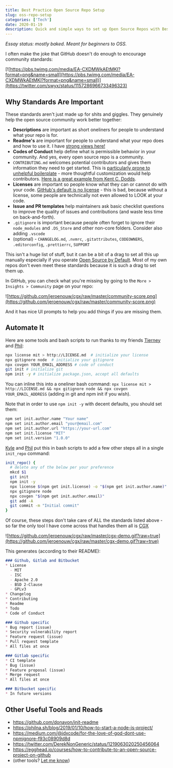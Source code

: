 ```yaml
---
title: Best Practice Open Source Repo Setup
slug: oss-repo-setup
categories: ['Tech']
date: 2020-01-19
description: Quick and simple ways to set up Open Source Repos with Best Practices
---
```


*Essay status: mostly baked. Meant for beginners to OSS.*

I often make the joke that GitHub doesn't do enough to encourage community standards:

[![https://pbs.twimg.com/media/EA-CXDMWkAEtMKI?format=png&name=small](https://pbs.twimg.com/media/EA-CXDMWkAEtMKI?format=png&name=small)](https://twitter.com/swyx/status/1157286966733496323)

## Why Standards Are Important

These standards aren't just made up for shits and giggles. They genuinely help the open source community work better together:

- **Descriptions** are important as short oneliners for people to understand what your repo is for.
- **Readme's** are important for people to understand what your repo does and how to use it. I have [strong views here!](https://twitter.com/swyx/status/1218711368989278208)
- **Codes of Conduct** help define what is permissible behavior in your community. And yes, every open source repo is a community.
- `CONTRIBUTING.md` welcomes potential contributors and gives them information they need to get started. This is [particularly prone to unhelpful boilerplate](https://twitter.com/swyx/status/983467648997609477) - more thoughtful customization would help contributors. [Here is a great example from Kent C. Dodds](https://github.com/testing-library/react-testing-library/blob/master/CONTRIBUTING.md).
- **Licenses** are important so people know what they can or cannot do with your code. [GitHub's default is no license](https://twitter.com/swyx/status/1218711368989278208) - this is bad, because without a license, some people are technically not even allowed to LOOK at your code.
- **Issue and PR templates** help maintainers ask basic checklist questions to improve the quality of issues and contributions (and waste less time on back-and-forth).
- `.gitignore` is important because people often forget to ignore their `node_modules` and `.DS_Store` and other non-core folders. Consider also adding `.vscode`
- (optional) - `CHANGELOG.md`, `.nvmrc`, `.gitattributes`, `CODEOWNERS`, `.editorconfig`, `.prettierrc`, `SUPPORT`

This isn't a huge list of stuff, but it can be a bit of a drag to set all this up manually especially if you operate [Open Source by Default](http://artsy.github.io/series/open-source-by-default/). Most of my own repos don't even meet these standards because it is such a drag to set them up. 

In GitHub, you can check what you're missing by going to the `More > Insights > Community` page on your repo:

![https://github.com/jeroenouw/cgx/raw/master/community-score.png](https://github.com/jeroenouw/cgx/raw/master/community-score.png)

And it has nice UI prompts to help you add things if you are missing them.

## Automate It

Here are some tools and bash scripts to run thanks to my friends [Tierney](https://twitter.com/bitandbang/status/1212223793898373120) and [Phil](https://twitter.com/philnash): 

```bash
npx license mit > http://LICENSE.md  # initialize your license
npx gitignore node  # initialize your gitignore
npx covgen YOUR_EMAIL_ADDRESS # code of conduct
git init # initialize git
npm init -y # initialize package.json, accept all defaults
```

You can inline this into a oneliner bash command: `npx license mit > http://LICENSE.md && npx gitignore node && npx covgen YOUR_EMAIL_ADDRESS` (adding in git and npm init if you wish).

Note that in order to use `npm init -y` with decent defaults, you should set them:

```bash
npm set init.author.name "Your name"
npm set init.author.email "your@email.com"
npm set init.author.url "https://your-url.com"
npm set init.license "MIT"
npm set init.version "1.0.0"
```

[Kyle](https://twitter.com/kylewelch/status/1219011921812316160) and [Phil](https://philna.sh/blog/2019/01/10/how-to-start-a-node-js-project/) put this in bash scripts to add a few other steps all in a single `init_repo` command:

```bash
init_repo() {
  # delete any of the below per your preference
  mkcd $1
  git init
  npm init -y
  npx license $(npm get init.license) -o "$(npm get init.author.name)" > LICENSE
  npx gitignore node
  npx covgen "$(npm get init.author.email)"
  git add -A
  git commit -m "Initial commit"
}
```

Of course, these steps don't take care of ALL the standards listed above - so far the only tool I have come across that handles them all is [CGX](https://github.com/jeroenouw/cgx)

![https://github.com/jeroenouw/cgx/raw/master/cgx-demo.gif?raw=true](https://github.com/jeroenouw/cgx/raw/master/cgx-demo.gif?raw=true)

This generates (according to their README):

```markdown
### Github, Gitlab and Bitbucket
* License 
  - MIT
  - ISC
  - Apache 2.0
  - BSD 2-Clause
  - GPLv3
* Changelog
* Contributing
* Readme
* Todo
* Code of Conduct

### Github specific
* Bug report (issue)
* Security vulnerability report
* Feature request (issue)
* Pull request template
* All files at once

### Gitlab specific
* CI template
* Bug (issue)
* Feature proposal (issue)
* Merge request
* All files at once

### Bitbucket specific
* In future versions
```

## Other Useful Tools and Reads

- https://github.com/donavon/init-readme
- https://philna.sh/blog/2019/01/10/how-to-start-a-node-js-project/
- https://medium.com/@jdxcode/for-the-love-of-god-dont-use-npmignore-f93c08909d8d
- https://twitter.com/DerekNonGeneric/status/1219063020250456064
- https://egghead.io/courses/how-to-contribute-to-an-open-source-project-on-github
- (other tools? [Let me know](https://twitter.com/swyx))
